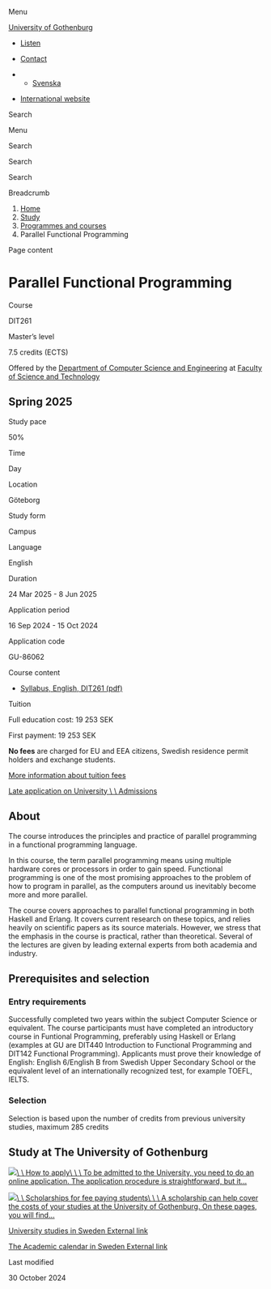 Menu

[University of Gothenburg](/en)

- [Listen](//app-eu.readspeaker.com/cgi-bin/rsent?customerid=9467&lang=en_uk&readclass=region--content&url=https%3A%2F%2Fwww.gu.se%2Fen%2Fstudy-gothenburg%2Fparallel-functional-programming-dit261 "Listen with ReadSpeaker")

- [Contact](/en/contact)

- - [Svenska](/studera/hitta-utbildning/parallell-funktionell-programmering-dit261)
- [International website](/en/study-gothenburg/parallel-functional-programming-dit261)

Search


Menu


Search


Search

Search

Breadcrumb

1. [Home](/en)
2. [Study](/en/study-in-gothenburg)
3. [Programmes and courses](/en/study-in-gothenburg/study-options)
4. Parallel Functional Programming


Page content

# Parallel Functional Programming

Course


DIT261


Master’s level



7.5 credits (ECTS)



Offered by the
[Department of Computer Science and Engineering](https://www.gu.se/en/computer-science-engineering)
at
[Faculty of Science and Technology](https://www.gu.se/en/science-and-technology)

## Spring 2025

Study pace


50%

Time


Day

Location


Göteborg

Study form


Campus

Language


English

Duration


24 Mar 2025
\- 8 Jun 2025

Application period


16 Sep 2024
\- 15 Oct 2024

Application code


GU-86062

Course content


- [Syllabus, English, DIT261 (pdf)](https://kursplaner.gu.se/pdf/kurs/en/DIT261)


Tuition


Full education cost: 19 253 SEK

First payment: 19 253 SEK

**No fees** are charged for EU and EEA citizens, Swedish residence permit holders and exchange students.

[More information about tuition fees](https://www.gu.se/en/study-in-gothenburg/apply/tuition-fees)

[Late application on University \\
\\
Admissions](https://www.universityadmissions.se/intl/addtobasket?id=GU-86062&period=VT+2025)

## About

The course introduces the principles and practice of parallel programming in a functional programming language.

In this course, the term parallel programming means using multiple hardware cores or processors in order to gain speed. Functional programming is one of the most promising approaches to the problem of how to program in parallel, as the computers around us inevitably become more and more parallel.

The course covers approaches to parallel functional programming in both Haskell and Erlang. It covers current research on these topics, and relies heavily on scientific papers as its source materials. However, we stress that the emphasis in the course is practical, rather than theoretical. Several of the lectures are given by leading external experts from both academia and industry.

## Prerequisites and selection

### Entry requirements

Successfully completed two years within the subject Computer Science or equivalent. The course participants must have completed an introductory course in Funtional Programming, preferably using Haskell or Erlang (examples at GU are DIT440 Introduction to Functional Programming and DIT142 Functional Programming). Applicants must prove their knowledge of English: English 6/English B from Swedish Upper Secondary School or the equivalent level of an internationally recognized test, for example TOEFL, IELTS.

### Selection

Selection is based upon the number of credits from previous university studies, maximum 285 credits

## Study at The University of Gothenburg

[![](/sites/default/files/dynamic-image/dynamic_image_2188_218/public/2020-03/cytonn-photography-ZJEKICY5EXY-unsplash.jpg?media_id=2553&width=1904&height=208)\\
\\
How to apply\\
\\
\\
To be admitted to the University, you need to do an online application. The application procedure is straightforward, but it…](/en/study-in-gothenburg/apply)

[![](/sites/default/files/dynamic-image/dynamic_image_2188_218/public/2024-01/GU-7.jpg?media_id=95188&width=1904&height=208)\\
\\
Scholarships for fee paying students\\
\\
\\
A scholarship can help cover the costs of your studies at the University of Gothenburg. On these pages, you will find…](/en/study-in-gothenburg/apply/scholarships-for-fee-paying-students)

[University studies in Sweden External link](https://www.gu.se/en/study-in-gothenburg/before-you-arrive/university-studies-in-sweden "External link")

[The Academic calendar in Sweden External link](https://www.gu.se/en/study-in-gothenburg/when-you-are-here/academic-calendar "External link")

Last modified


30 October 2024